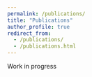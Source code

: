 ```yaml
---
permalink: /publications/
title: "Publications"
author_profile: true
redirect_from: 
  - /publications/
  - /publications.html
---
```


Work in progress

